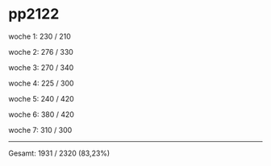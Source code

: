# pp2122

woche 1: 230 / 210

woche 2: 276 / 330

woche 3: 270 / 340

woche 4: 225 / 300

woche 5: 240 / 420

woche 6: 380 / 420

woche 7: 310 / 300

---
Gesamt: 1931 / 2320 (83,23%)
